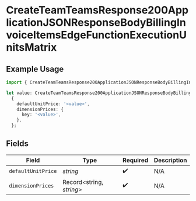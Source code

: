 # CreateTeamTeamsResponse200ApplicationJSONResponseBodyBillingInvoiceItemsEdgeFunctionExecutionUnitsMatrix

## Example Usage

```typescript
import { CreateTeamTeamsResponse200ApplicationJSONResponseBodyBillingInvoiceItemsEdgeFunctionExecutionUnitsMatrix } from '@vercel/client/models/operations';

let value: CreateTeamTeamsResponse200ApplicationJSONResponseBodyBillingInvoiceItemsEdgeFunctionExecutionUnitsMatrix =
  {
    defaultUnitPrice: '<value>',
    dimensionPrices: {
      key: '<value>',
    },
  };
```

## Fields

| Field              | Type                     | Required           | Description |
| ------------------ | ------------------------ | ------------------ | ----------- |
| `defaultUnitPrice` | _string_                 | :heavy_check_mark: | N/A         |
| `dimensionPrices`  | Record<string, _string_> | :heavy_check_mark: | N/A         |
